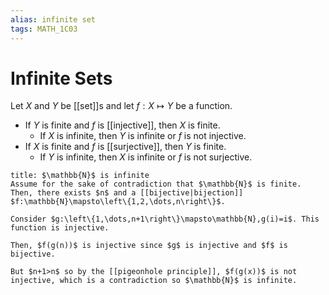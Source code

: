 ```yaml
---
alias: infinite set
tags: MATH_1C03
---
```

# Infinite Sets
Let $X$ and $Y$ be [[set]]s and let $f:X\mapsto Y$ be a function.
- If $Y$ is finite and $f$ is [[injective]], then $X$ is finite.
	- If $X$ is infinite, then $Y$ is infinite or $f$ is not injective.
- If $X$ is finite and $f$ is [[surjective]], then $Y$ is finite. 
	- If $Y$ is infinite, then $X$ is infinite or $f$ is not surjective. 

```ad-example
title: $\mathbb{N}$ is infinite
Assume for the sake of contradiction that $\mathbb{N}$ is finite. Then, there exists $n$ and a [[bijective|bijection]] $f:\mathbb{N}\mapsto\left\{1,2,\dots,n\right\}$. 

Consider $g:\left\{1,\dots,n+1\right\}\mapsto\mathbb{N},g(i)=i$. This function is injective.

Then, $f(g(n))$ is injective since $g$ is injective and $f$ is bijective. 

But $n+1>n$ so by the [[pigeonhole principle]], $f(g(x))$ is not injective, which is a contradiction so $\mathbb{N}$ is infinite. 
```